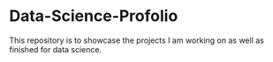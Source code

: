# Data-Science-Profolio
This repository is to showcase the projects I am working on as well as finished for data science.
